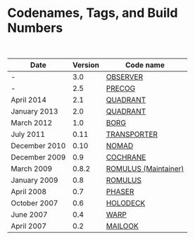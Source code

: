 # Codenames, Tags, and Build Numbers #

<br/>

Date          | Version | Code name
------------- | ------- | ---------
 -	      |   3.0   | [OBSERVER](/developers/roadmap.html)
 -            |   2.5   | [PRECOG](/developers/roadmap.html)
April 2014    |   2.1   | [QUADRANT](/developers/relnotes/2.1-quadrant.html)
January 2013  |   2.0   | [QUADRANT](/developers/relnotes/2.0-quadrant.html)
March 2012    |   1.0   | [BORG](/developers/relnotes/1.0-borg.html)
July 2011     |   0.11  | [TRANSPORTER](/developers/relnotes/0.11-transporter.html)
December 2010 |   0.10  | [NOMAD](/developers/relnotes/0.10-nomad.html)
December 2009 |   0.9   | [COCHRANE](/developers/relnotes/0.9-cochrane.html)
March 2009    |   0.8.2 | [ROMULUS (Maintainer)](/developers/relnotes/0.8.2-romulus.html)
January 2009  |   0.8   | [ROMULUS](/developers/relnotes/0.8-romulus.html)
April 2008    |   0.7   | [PHASER](/developers/relnotes/0.7-phaser.html)
October 2007  |   0.6   | [HOLODECK](/developers/relnotes/0.6-holodeck.html)
June 2007     |   0.4   | [WARP](/developers/relnotes/0.4-warp.html)
April 2007    |   0.2   | [MAILOOK](/developers/relnotes/0.2-mailook.html)
